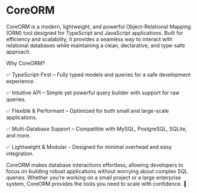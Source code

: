 # CoreORM
CoreORM is a modern, lightweight, and powerful Object-Relational Mapping (ORM) tool designed for TypeScript and JavaScript applications. Built for efficiency and scalability, it provides a seamless way to interact with relational databases while maintaining a clean, declarative, and type-safe approach.

Why CoreORM?

✅ TypeScript-First – Fully typed models and queries for a safe development experience.

✅ Intuitive API – Simple yet powerful query builder with support for raw queries.

✅ Flexible & Performant – Optimized for both small and large-scale applications.

✅ Multi-Database Support – Compatible with MySQL, PostgreSQL, SQLite, and more.

✅ Lightweight & Modular – Designed for minimal overhead and easy integration.

CoreORM makes database interactions effortless, allowing developers to focus on building robust applications without worrying about complex SQL queries. Whether you’re working on a small project or a large enterprise system, CoreORM provides the tools you need to scale with confidence. 🚀
